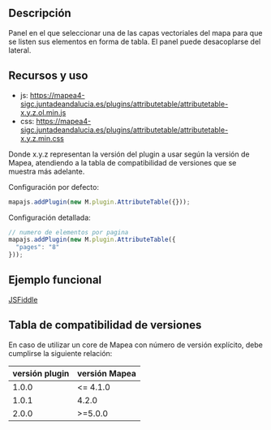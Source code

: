 ## Descripción

Panel en el que seleccionar una de las capas vectoriales del mapa para que se listen sus elementos en forma de tabla. El panel
puede desacoplarse del lateral.

## Recursos y uso

- js: https://mapea4-sigc.juntadeandalucia.es/plugins/attributetable/attributetable-x.y.z.ol.min.js
- css: https://mapea4-sigc.juntadeandalucia.es/plugins/attributetable/attributetable-x.y.z.min.css

Donde x.y.z representan la versión del plugin a usar según la versión de Mapea, atendiendo a la tabla de compatibilidad de versiones que se muestra más adelante.

Configuración por defecto:
```javascript
mapajs.addPlugin(new M.plugin.AttributeTable({}));
```

Configuración detallada:
```javascript
// numero de elementos por pagina
mapajs.addPlugin(new M.plugin.AttributeTable({
  "pages": "8"
}));

```

## Ejemplo funcional

[JSFiddle](http://jsfiddle.net/sigcJunta/t4oLhuo4/)  

## Tabla de compatibilidad de versiones   
En caso de utilizar un core de Mapea con número de versión explícito, debe cumplirse la siguiente relación:  

versión plugin | versión Mapea |
--- | --- |
1.0.0 | <= 4.1.0
1.0.1 | 4.2.0
2.0.0 | >=5.0.0
